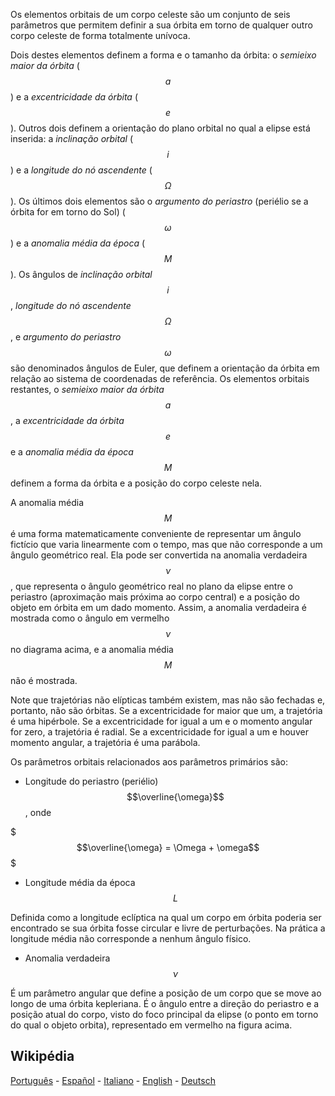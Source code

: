 Os elementos orbitais de um corpo celeste são um conjunto de seis parâmetros que permitem definir a sua órbita em torno de qualquer outro corpo celeste de forma totalmente unívoca.

<object data="doc/info/img/orbital-elements.svg" type="image/svg+xml"></object>

Dois destes elementos definem a forma e o tamanho da órbita: o *semieixo maior da órbita* ($$a$$) e a *excentricidade da órbita* ($$e$$). Outros dois definem a orientação do plano orbital no qual a elipse está inserida: a *inclinação orbital* ($$i$$) e a *longitude do nó ascendente* ($$\Omega$$). Os últimos dois elementos são o *argumento do periastro* (periélio se a órbita for em torno do Sol) ($$\omega$$) e a *anomalia média da época* ($$M$$). Os ângulos de *inclinação orbital* $$i$$, *longitude do nó ascendente* $$\Omega$$, e *argumento do periastro* $$\omega$$ são denominados ângulos de Euler, que definem a orientação da órbita em relação ao sistema de coordenadas de referência. Os elementos orbitais restantes, o *semieixo maior da órbita* $$a$$, a *excentricidade da órbita* $$e$$ e a *anomalia média da época* $$M$$ definem a forma da órbita e a posição do corpo celeste nela.

A anomalia média $$M$$ é uma forma matematicamente conveniente de representar um ângulo fictício que varia linearmente com o tempo, mas que não corresponde a um ângulo geométrico real. Ela pode ser convertida na anomalia verdadeira $$\nu$$, que representa o ângulo geométrico real no plano da elipse entre o periastro (aproximação mais próxima ao corpo central) e a posição do objeto em órbita em um dado momento. Assim, a anomalia verdadeira é mostrada como o ângulo em vermelho $$\nu$$ no diagrama acima, e a anomalia média $$M$$ não é mostrada.

Note que trajetórias não elípticas também existem, mas não são fechadas e, portanto, não são órbitas. Se a excentricidade for maior que um, a trajetória é uma hipérbole. Se a excentricidade for igual a um e o momento angular for zero, a trajetória é radial. Se a excentricidade for igual a um e houver momento angular, a trajetória é uma parábola.

Os parâmetros orbitais relacionados aos parâmetros primários são:

* Longitude do periastro (periélio) $$\overline{\omega}$$, onde

$$$\overline{\omega} = \Omega + \omega$$$

* Longitude média da época $$L$$

Definida como a longitude eclíptica na qual um corpo em órbita poderia ser encontrado se sua órbita fosse circular e livre de perturbações. Na prática a longitude média não corresponde a nenhum ângulo físico.

* Anomalia verdadeira $$\nu$$

É um parâmetro angular que define a posição de um corpo que se move ao longo de uma órbita kepleriana. É o ângulo entre a direção do periastro e a posição atual do corpo, visto do foco principal da elipse (o ponto em torno do qual o objeto orbita), representado em vermelho na figura acima.

## Wikipédia

[Português](https://pt.wikipedia.org/wiki/Elementos_orbitais) - [Español](https://es.wikipedia.org/wiki/Elementos_orbitales) - [Italiano](https://it.wikipedia.org/wiki/Parametri_orbitali) - [English](https://en.wikipedia.org/wiki/Orbital_elements) - [Deutsch](https://de.wikipedia.org/wiki/Bahnelement)